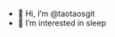 - 👋 Hi, I’m @taotaosgit
- 👀 I’m interested in sleep

<!---
taotaosgit/taotaosgit is a ✨ special ✨ repository because its `README.md` (this file) appears on your GitHub profile.
You can click the Preview link to take a look at your changes.
--->
